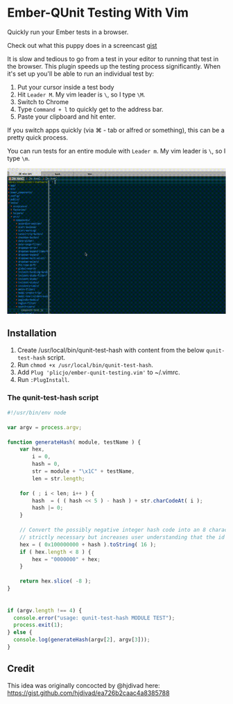 # Ember-QUnit Testing With Vim

Quickly run your Ember tests in a browser.

Check out what this puppy does in a screencast [gist](https://gist.github.com/hjdivad/ea726b2caac4a8385788)

It is slow and tedious to go from a test in your editor to running that
test in the browser.  This plugin speeds up the testing process significantly.  When it's
set up you'll be able to run an individual test by:

1. Put your cursor inside a test body
2. Hit `Leader M`. My vim leader is `\`, so I type `\M`.
3. Switch to Chrome
4. Type `Command + l` to quickly get to the address bar.
4. Paste your clipboard and hit enter.

If you switch apps quickly (via ⌘ - tab or alfred or something), this can be a
pretty quick process.

You can run tests for an entire module with `Leader m`. My vim leader is `\`, so I type `\m`.

![Screencast](https://raw.githubusercontent.com/hjdivad/hjdivad.github.io/master/screencasts/ember-cli-vim.gif)

## Installation

1. Create /usr/local/bin/qunit-test-hash with content from the below `qunit-test-hash` script.
2. Run `chmod +x /usr/local/bin/qunit-test-hash`.
3. Add `Plug 'plicjo/ember-qunit-testing.vim'` to ~/.vimrc.
4. Run `:PlugInstall`.

### The qunit-test-hash script

```js
#!/usr/bin/env node

var argv = process.argv;

function generateHash( module, testName ) {
	var hex,
		i = 0,
		hash = 0,
		str = module + "\x1C" + testName,
		len = str.length;

	for ( ; i < len; i++ ) {
		hash  = ( ( hash << 5 ) - hash ) + str.charCodeAt( i );
		hash |= 0;
	}

	// Convert the possibly negative integer hash code into an 8 character hex string, which isn't
	// strictly necessary but increases user understanding that the id is a SHA-like hash
	hex = ( 0x100000000 + hash ).toString( 16 );
	if ( hex.length < 8 ) {
		hex = "0000000" + hex;
	}

	return hex.slice( -8 );
}


if (argv.length !== 4) {
  console.error("usage: qunit-test-hash MODULE TEST");
  process.exit(1);
} else {
  console.log(generateHash(argv[2], argv[3]));
}
```

## Credit
This idea was originally concocted by @hjdivad here: https://gist.github.com/hjdivad/ea726b2caac4a8385788
